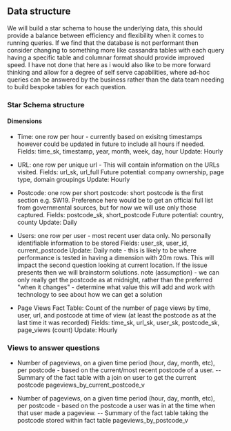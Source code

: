 ## Data structure
We will build a star schema to house the underlying data, this should provide a balance between efficiency
and flexibility when it comes to running queries. 
If we find that the database is not performant then consider changing to something more like cassandra tables
with each query having a specific table and columnar format should provide improved speed.
I have not done that here as i would also like to be more forward thinking and allow for a degree of self serve
capabilities, where ad-hoc queries can be answered by the business rather than the data team needing to build 
bespoke tables for each question.


### Star Schema structure
#### Dimensions
- Time: one row per hour - currently based on exisitng timestamps however could be updated in future to include
all hours if needed. 
Fields: time_sk, timestamp, year, month, week, day, hour
Update: Hourly

- URL: one row per unique url - This will contain information on the URLs visited.
Fields: url_sk, url_full
Future potential: company ownership, page type, domain groupings
Update: Hourly

- Postcode: one row per short postcode: short postcode is the first section e.g. SW19. Preference
here would be to get an official full list from governmental sources, but for now we will use only
those captured.
Fields: postcode_sk, short_postcode
Future potential: country, county
Update: Daily

- Users: one row per user - most recent user data only. No personally identifiable information to be stored
Fields: user_sk, user_id, current_postcode 
Update: Daily
note - this is likely to be where performance is tested in having a dimension with 20m rows. This will impact the 
second question looking at current location. If the issue presents then we will brainstorm solutions.
note (assumption) - we can only really get the postcode as at midnight, rather than the preferred "when it changes" - determine
what value this will add and work with technology to see about how we can get a solution

- Page Views Fact Table: Count of the number of page views by time, user, url, and postcode at time of view (at 
least the postcode as at the last time it was recorded)
Fields: time_sk, url_sk, user_sk, postcode_sk, page_views (count)
Update: Hourly


### Views to answer questions
- Number of pageviews, on a given time period (hour, day, month, etc), per postcode -
based on the current/most recent postcode of a user.
-- Summary of the fact table with a join on user to get the current postcode
pageviews_by_current_postcode_v

- Number of pageviews, on a given time period (hour, day, month, etc), per postcode -
based on the postcode a user was in at the time when that user made a pageview.
-- Summary of the fact table taking the postcode stored within fact table
pageviews_by_postcode_v